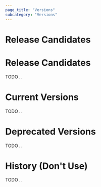 ```yaml
---
page_title: "Versions"
subcategory: "Versions"
---
```


# Release Candidates


# Release Candidates
TODO ..

# Current Versions
TODO ..

# Deprecated Versions
TODO ..

# History (Don't Use)
TODO ..
